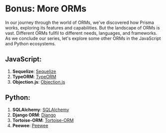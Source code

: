 # Bonus: More ORMs

In our journey through the world of ORMs, we've discovered how Prisma works, exploring its  features and capabilities. But the landscape of ORMs is vast. Different ORMs fullfil to different needs, languages, and frameworks. As we conclude our series, let's explore some other ORMs in the JavaScript and Python ecosystems.

## JavaScript:

1. **Sequelize**: [Sequelize](https://sequelize.org/)
2. **TypeORM**: [TypeORM](https://typeorm.io/)
3. **Objection.js**: [Objection.js](https://vincit.github.io/objection.js/)

## Python:

1. **SQLAlchemy**: [SQLAlchemy](https://www.sqlalchemy.org/)
2. **Django ORM**: [Django](https://www.djangoproject.com/)
3. **Tortoise-ORM**: [Tortoise-ORM](https://tortoise-orm.readthedocs.io/en/latest/)
4. **Peewee**: [Peewee](http://docs.peewee-orm.com/en/latest/)

